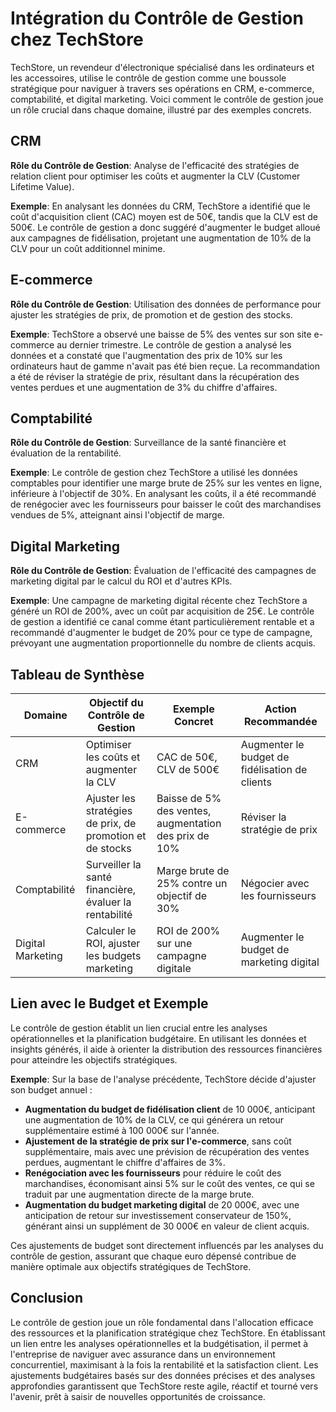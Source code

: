 # Intégration du Contrôle de Gestion chez TechStore

TechStore, un revendeur d'électronique spécialisé dans les ordinateurs et les accessoires, utilise le contrôle de gestion comme une boussole stratégique pour naviguer à travers ses opérations en CRM, e-commerce, comptabilité, et digital marketing. Voici comment le contrôle de gestion joue un rôle crucial dans chaque domaine, illustré par des exemples concrets.

## CRM

**Rôle du Contrôle de Gestion**: Analyse de l'efficacité des stratégies de relation client pour optimiser les coûts et augmenter la CLV (Customer Lifetime Value).

**Exemple**: En analysant les données du CRM, TechStore a identifié que le coût d'acquisition client (CAC) moyen est de 50€, tandis que la CLV est de 500€. Le contrôle de gestion a donc suggéré d'augmenter le budget alloué aux campagnes de fidélisation, projetant une augmentation de 10% de la CLV pour un coût additionnel minime.

## E-commerce

**Rôle du Contrôle de Gestion**: Utilisation des données de performance pour ajuster les stratégies de prix, de promotion et de gestion des stocks.

**Exemple**: TechStore a observé une baisse de 5% des ventes sur son site e-commerce au dernier trimestre. Le contrôle de gestion a analysé les données et a constaté que l'augmentation des prix de 10% sur les ordinateurs haut de gamme n'avait pas été bien reçue. La recommandation a été de réviser la stratégie de prix, résultant dans la récupération des ventes perdues et une augmentation de 3% du chiffre d'affaires.

## Comptabilité

**Rôle du Contrôle de Gestion**: Surveillance de la santé financière et évaluation de la rentabilité.

**Exemple**: Le contrôle de gestion chez TechStore a utilisé les données comptables pour identifier une marge brute de 25% sur les ventes en ligne, inférieure à l'objectif de 30%. En analysant les coûts, il a été recommandé de renégocier avec les fournisseurs pour baisser le coût des marchandises vendues de 5%, atteignant ainsi l'objectif de marge.

## Digital Marketing

**Rôle du Contrôle de Gestion**: Évaluation de l'efficacité des campagnes de marketing digital par le calcul du ROI et d'autres KPIs.

**Exemple**: Une campagne de marketing digital récente chez TechStore a généré un ROI de 200%, avec un coût par acquisition de 25€. Le contrôle de gestion a identifié ce canal comme étant particulièrement rentable et a recommandé d'augmenter le budget de 20% pour ce type de campagne, prévoyant une augmentation proportionnelle du nombre de clients acquis.


## Tableau de Synthèse

| Domaine          | Objectif du Contrôle de Gestion                             | Exemple Concret                                   | Action Recommandée                             |
|------------------|-------------------------------------------------------------|---------------------------------------------------|------------------------------------------------|
| CRM              | Optimiser les coûts et augmenter la CLV                    | CAC de 50€, CLV de 500€                           | Augmenter le budget de fidélisation de clients |
| E-commerce       | Ajuster les stratégies de prix, de promotion et de stocks  | Baisse de 5% des ventes, augmentation des prix de 10% | Réviser la stratégie de prix                   |
| Comptabilité     | Surveiller la santé financière, évaluer la rentabilité      | Marge brute de 25% contre un objectif de 30%      | Négocier avec les fournisseurs                |
| Digital Marketing| Calculer le ROI, ajuster les budgets marketing             | ROI de 200% sur une campagne digitale            | Augmenter le budget de marketing digital       |

## Lien avec le Budget et Exemple

Le contrôle de gestion établit un lien crucial entre les analyses opérationnelles et la planification budgétaire. En utilisant les données et insights générés, il aide à orienter la distribution des ressources financières pour atteindre les objectifs stratégiques.

**Exemple**: Sur la base de l'analyse précédente, TechStore décide d'ajuster son budget annuel :

- **Augmentation du budget de fidélisation client** de 10 000€, anticipant une augmentation de 10% de la CLV, ce qui générera un retour supplémentaire estimé à 100 000€ sur l'année.
- **Ajustement de la stratégie de prix sur l'e-commerce**, sans coût supplémentaire, mais avec une prévision de récupération des ventes perdues, augmentant le chiffre d'affaires de 3%.
- **Renégociation avec les fournisseurs** pour réduire le coût des marchandises, économisant ainsi 5% sur le coût des ventes, ce qui se traduit par une augmentation directe de la marge brute.
- **Augmentation du budget marketing digital** de 20 000€, avec une anticipation de retour sur investissement conservateur de 150%, générant ainsi un supplément de 30 000€ en valeur de client acquis.

Ces ajustements de budget sont directement influencés par les analyses du contrôle de gestion, assurant que chaque euro dépensé contribue de manière optimale aux objectifs stratégiques de TechStore.

## Conclusion

Le contrôle de gestion joue un rôle fondamental dans l'allocation efficace des ressources et la planification stratégique chez TechStore. En établissant un lien entre les analyses opérationnelles et la budgétisation, il permet à l'entreprise de naviguer avec assurance dans un environnement concurrentiel, maximisant à la fois la rentabilité et la satisfaction client. Les ajustements budgétaires basés sur des données précises et des analyses approfondies garantissent que TechStore reste agile, réactif et tourné vers l'avenir, prêt à saisir de nouvelles opportunités de croissance.

